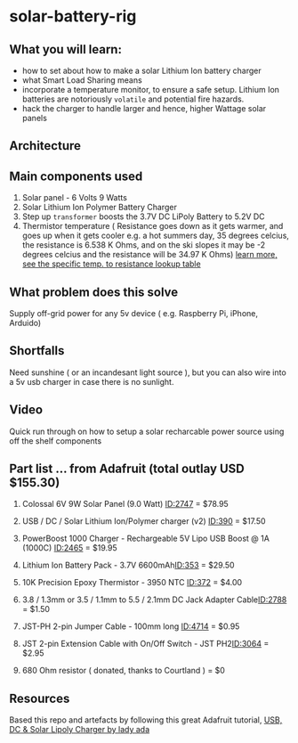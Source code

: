 # solar-battery-rig

## What you will learn:

* how to set about how to make a solar Lithium Ion battery charger 
* what Smart Load Sharing means
* incorporate a temperature monitor, to ensure a safe setup.  Lithium Ion batteries are notoriously `volatile` and potential fire hazards.
* hack the charger to handle larger and hence, higher Wattage solar panels

  
## Architecture


## Main components used
1) Solar panel - 6 Volts 9 Watts 
1) Solar Lithium Ion Polymer Battery Charger
1) Step up `transformer` boosts the 3.7V DC LiPoly Battery to 5.2V DC
1) Thermistor temperature ( Resistance goes down as it gets warmer, and goes up when it gets cooler e.g. a hot summers day, 35 degrees celcius, the resistance is 6.538 K Ohms, and on the ski slopes it may be -2 degrees celcius and the resistance will be 34.97 K Ohms) [learn more, see the specific temp. to resistance lookup table](https://cdn-shop.adafruit.com/datasheets/103_3950_lookuptable.pdf)




## What problem does this solve
Supply off-grid power for any 5v device ( e.g. Raspberry Pi, iPhone, Arduido)

## Shortfalls
Need sunshine ( or an incandesant light source ), but you can also wire into a 5v usb charger in case there is no sunlight.

## Video
Quick run through on how to setup a solar recharcable power source using off the shelf components


## Part list ... from Adafruit (total outlay USD $155.30)

1) Colossal 6V 9W Solar Panel (9.0 Watt) [ID:2747](https://www.adafruit.com/product/2747) = $78.95

1) USB / DC / Solar Lithium Ion/Polymer charger (v2) [ID:390](https://www.adafruit.com/product/390) = $17.50

1) PowerBoost 1000 Charger - Rechargeable 5V Lipo USB Boost @ 1A (1000C) [ID:2465](https://www.adafruit.com/product/2465) = $19.95

1) Lithium Ion Battery Pack - 3.7V 6600mAh[ID:353](https://www.adafruit.com/product/353) = $29.50

1) 10K Precision Epoxy Thermistor - 3950 NTC [ID:372](https://www.adafruit.com/product/372) = $4.00

1) 3.8 / 1.3mm or 3.5 / 1.1mm to 5.5 / 2.1mm DC Jack Adapter Cable[ID:2788](https://www.adafruit.com/product/2788) = $1.50

1) JST-PH 2-pin Jumper Cable - 100mm long [ID:4714](https://www.adafruit.com/product/4714) = $0.95

1) JST 2-pin Extension Cable with On/Off Switch - JST PH2[ID:3064](https://www.adafruit.com/product/3064) = $2.95

1) 680 Ohm resistor ( donated, thanks to Courtland ) = $0

## Resources

Based this repo and artefacts by following this great Adafruit tutorial, [USB, DC & Solar Lipoly Charger by lady ada](https://learn.adafruit.com/usb-dc-and-solar-lipoly-charger)


